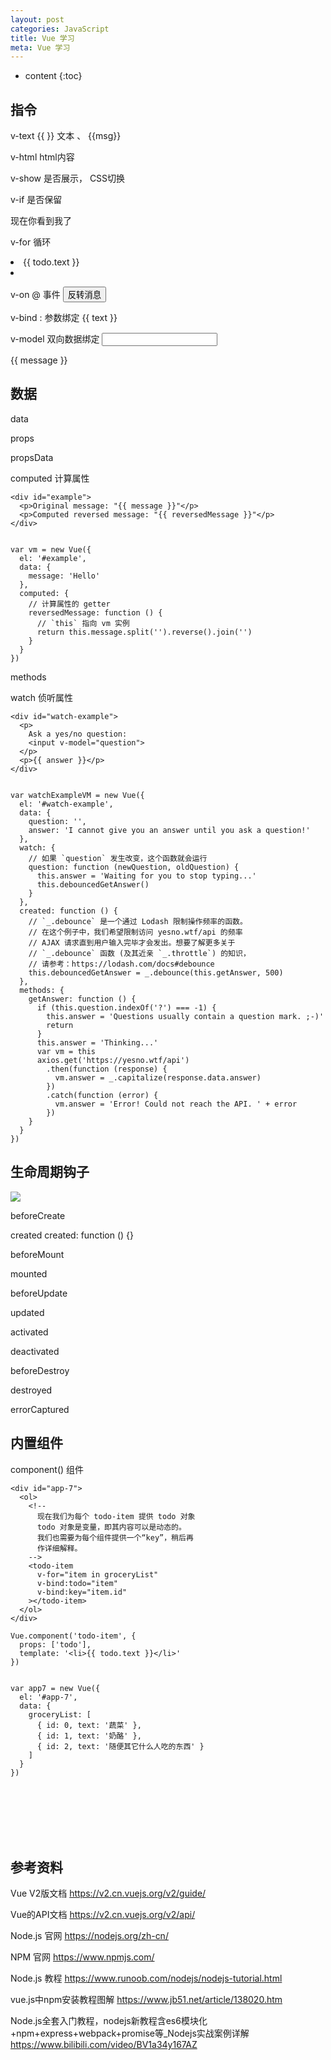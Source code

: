 ```yaml
---
layout: post
categories: JavaScript
title: Vue 学习
meta: Vue 学习
---
```

* content
{:toc}

## 指令

v-text {{ }} 文本  <span v-text="msg"></span>  、  <span>{{msg}}</span>

v-html  html内容  <div v-html="html"></div>

v-show  是否展示， CSS切换

v-if  是否保留  <p v-if="seen">现在你看到我了</p>

v-for  循环  <li v-for="todo in todos"> {{ todo.text }} <li>

v-on  @ 事件  <button v-on:click="reverseMessage">反转消息</button>

v-bind  :  参数绑定   <a v-bind:href="a-href"> {{ text }} </a>

v-model  双向数据绑定  <input v-model="message"> <p>{{ message }}</p>

## 数据

data

props

propsData

computed  计算属性
```
<div id="example">
  <p>Original message: "{{ message }}"</p>
  <p>Computed reversed message: "{{ reversedMessage }}"</p>
</div>


var vm = new Vue({
  el: '#example',
  data: {
    message: 'Hello'
  },
  computed: {
    // 计算属性的 getter
    reversedMessage: function () {
      // `this` 指向 vm 实例
      return this.message.split('').reverse().join('')
    }
  }
})
```

methods

watch  侦听属性
```
<div id="watch-example">
  <p>
    Ask a yes/no question:
    <input v-model="question">
  </p>
  <p>{{ answer }}</p>
</div>


var watchExampleVM = new Vue({
  el: '#watch-example',
  data: {
    question: '',
    answer: 'I cannot give you an answer until you ask a question!'
  },
  watch: {
    // 如果 `question` 发生改变，这个函数就会运行
    question: function (newQuestion, oldQuestion) {
      this.answer = 'Waiting for you to stop typing...'
      this.debouncedGetAnswer()
    }
  },
  created: function () {
    // `_.debounce` 是一个通过 Lodash 限制操作频率的函数。
    // 在这个例子中，我们希望限制访问 yesno.wtf/api 的频率
    // AJAX 请求直到用户输入完毕才会发出。想要了解更多关于
    // `_.debounce` 函数 (及其近亲 `_.throttle`) 的知识，
    // 请参考：https://lodash.com/docs#debounce
    this.debouncedGetAnswer = _.debounce(this.getAnswer, 500)
  },
  methods: {
    getAnswer: function () {
      if (this.question.indexOf('?') === -1) {
        this.answer = 'Questions usually contain a question mark. ;-)'
        return
      }
      this.answer = 'Thinking...'
      var vm = this
      axios.get('https://yesno.wtf/api')
        .then(function (response) {
          vm.answer = _.capitalize(response.data.answer)
        })
        .catch(function (error) {
          vm.answer = 'Error! Could not reach the API. ' + error
        })
    }
  }
})
```

## 生命周期钩子

![]({{site.baseurl}}/images/20230626/20230626094835.png)

beforeCreate

created   created: function () {}

beforeMount

mounted

beforeUpdate

updated

activated

deactivated

beforeDestroy

destroyed

errorCaptured

## 内置组件

component()  组件
```
<div id="app-7">
  <ol>
    <!--
      现在我们为每个 todo-item 提供 todo 对象
      todo 对象是变量，即其内容可以是动态的。
      我们也需要为每个组件提供一个“key”，稍后再
      作详细解释。
    -->
    <todo-item
      v-for="item in groceryList"
      v-bind:todo="item"
      v-bind:key="item.id"
    ></todo-item>
  </ol>
</div>

Vue.component('todo-item', {
  props: ['todo'],
  template: '<li>{{ todo.text }}</li>'
})


var app7 = new Vue({
  el: '#app-7',
  data: {
    groceryList: [
      { id: 0, text: '蔬菜' },
      { id: 1, text: '奶酪' },
      { id: 2, text: '随便其它什么人吃的东西' }
    ]
  }
})
```







<br/><br/><br/><br/><br/>
## 参考资料 

Vue V2版文档 <https://v2.cn.vuejs.org/v2/guide/>

Vue的API文档 <https://v2.cn.vuejs.org/v2/api/>

Node.js 官网 <https://nodejs.org/zh-cn/>

NPM 官网 <https://www.npmjs.com/>

Node.js 教程 <https://www.runoob.com/nodejs/nodejs-tutorial.html>

vue.js中npm安装教程图解 <https://www.jb51.net/article/138020.htm>

Node.js全套入门教程，nodejs新教程含es6模块化+npm+express+webpack+promise等_Nodejs实战案例详解 <https://www.bilibili.com/video/BV1a34y167AZ>
